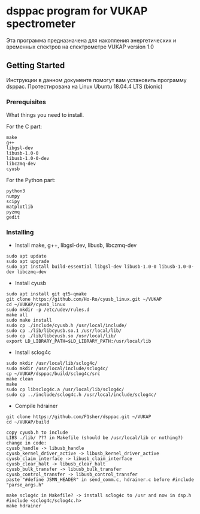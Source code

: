 # dsppac program for VUKAP spectrometer

Эта программа предназначена для накопления энергетических и временных
спектров на спектрометре VUKAP version 1.0

## Getting Started

Инструкции в данном документе помогут вам установить программу dsppac.
Протестирована нa Linux Ubuntu 18.04.4 LTS (bionic)

### Prerequisites

What things you need to install.

For the C part:
```
make
g++
libgsl-dev
libusb-1.0-0
libusb-1.0-0-dev
libczmq-dev
cyusb
```

For the Python part:
```
python3
numpy
scipy
matplotlib
pyzmq
gedit
```

### Installing

- Install make, g++, libgsl-dev, libusb, libczmq-dev
```
sudo apt update
sudo apt upgrade
sudo apt install build-essential libgsl-dev libusb-1.0-0 libusb-1.0-0-dev libczmq-dev
```

- Install cyusb
```
sudo apt install git qt5-qmake
git clone https://github.com/Ho-Ro/cyusb_linux.git ~/VUKAP
cd ~/VUKAP/cyusb_linux
sudo mkdir -p /etc/udev/rules.d
make all
sudo make install
sudo cp ./include/cyusb.h /usr/local/include/
sudo cp ./lib/libcyusb.so.1 /usr/local/lib/
sudo cp ./lib/libcyusb.so /usr/local/lib/
export LD_LIBRARY_PATH=$LD_LIBRARY_PATH:/usr/local/lib
```

- Install sclog4c
```
sudo mkdir /usr/local/lib/sclog4c/
sudo mkdir /usr/local/include/sclog4c/
cp ~/VUKAP/dsppac/build/sclog4c/src
make clean
make
sudo cp libsclog4c.a /usr/local/lib/sclog4c/
sudo cp ../include/sclog4c.h /usr/local/include/sclog4c/
```

- Compile hdrainer
```
git clone https://github.com/F1sher/dsppac.git ~/VUKAP
cd ~/VUKAP/build

copy cyusb.h to include
LIBS ./lib/ ??? in Makefile (should be /usr/local/lib or nothing?)
change in code:
cyusb_handle -> libusb_handle
cyusb_kernel_driver_active -> libusb_kernel_driver_active
cyusb_claim_interface -> libusb_claim_interface
cyusb_clear_halt -> libusb_clear_halt
cyusb_bulk_transfer -> libusb_bulk_transfer
cyusb_control_transfer -> libusb_control_transfer
paste "#define JSMN_HEADER" in send_comm.c, hdrainer.c before #include "parse_args.h"

make sclog4c in Makefile? -> install sclog4c to /usr and now in dsp.h #include <sclog4c/sclog4c.h>
make hdrainer
```
